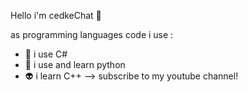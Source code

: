 Hello i'm cedkeChat 👋

as programming languages code i use :

- 👻 i use C#
- 👾 i use and learn python
- 👽 i learn C++
--> subscribe to my youtube channel!
